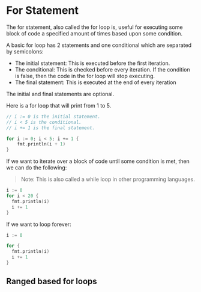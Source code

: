 # For Statement

The for statement, also called the for loop is, useful for executing some block of code a specified amount of times based upon some condition.

A basic for loop has 2 statements and one conditional which are separated by semicolons:
- The initial statement: This is executed before the first iteration.
- The conditional: This is checked before every iteration. If the condition is false, then the code in the for loop will stop executing.
- The final statement: This is executed at the end of every iteration

The initial and final statements are optional. 

Here is a for loop that will print from 1 to 5.  
```cpp
// i := 0 is the initial statement.  
// i < 5 is the conditional.  
// i += 1 is the final statement.

for i := 0; i < 5; i += 1 {
    fmt.println(i + 1)
}
```

If we want to iterate over a block of code until some condition is met, then we can do the following:
> Note: This is also called a while loop in other programming languages.
```cpp
i := 0
for i < 20 {
  fmt.println(i)
  i += 1
}
```

If we want to loop forever:
```cpp
i := 0

for {
  fmt.println(i)
  i += 1
}
```

## Ranged based for loops
